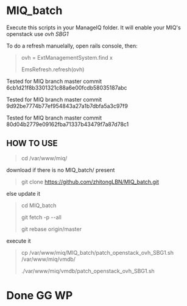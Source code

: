 # MIQ_batch
Execute this scripts in your ManageIQ folder. It will enable your MIQ's openstack use *ovh SBG1*

To do a refresh manuelally, open rails console, then:
> ovh = ExtManagementSystem.find x
>
> EmsRefresh.refresh(ovh)

Tested for MIQ branch master commit 6cb1d21f8b3301321c88a6e00fcdb58035187abc

Tested for MIQ branch master commit 9d92be7774b77ef954843a27a1b7dbfa5a3c97f9

Tested for MIQ branch master commit 80d04b2779e09162fba71337b43479f7a87d78c1


## HOW TO USE
> cd /var/www/miq/

download if there is no MIQ_batch/ present

> git clone https://github.com/zhitongLBN/MIQ_batch.git

else update it

> cd MIQ_batch
>
> git fetch -p --all
>
> git rebase origin/master

execute it

> cp /var/www/miq/MIQ_batch/patch_openstack_ovh_SBG1.sh /var/www/miq/vmdb/
>
> ./var/www/miq/vmdb/patch_openstack_ovh_SBG1.sh

# Done GG WP
